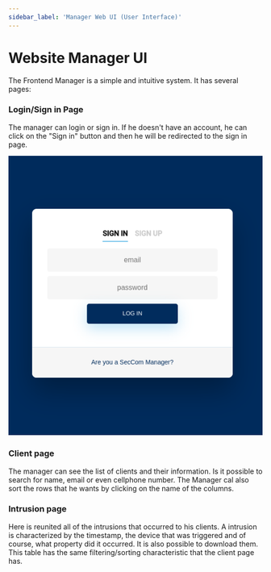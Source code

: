 ```yaml
---
sidebar_label: 'Manager Web UI (User Interface)'
---
```


# Website Manager UI

The Frontend Manager is a simple and intuitive system. 
It has several pages:


### Login/Sign in Page

The manager can login or sign in. If he doesn't have an account, he can click on the "Sign in" button and then he will be redirected to the sign in page.

![Login/Sign in Page](manager_login.png)

### Client page

The manager can see the list of clients and their information. Is it possible to search for name, email or even cellphone number. The Manager cal also sort the rows that he wants by clicking on the name of the columns. 

### Intrusion page
Here is reunited all of the intrusions that occurred to his clients. A intrusion is characterized by the timestamp, the device that was triggered and of course, what property did it occurred. It is also possible to download them. This table has the same filtering/sorting characteristic that the client page has. 


